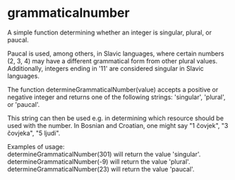 # grammaticalnumber
A simple function determining whether an integer is singular, plural, or paucal. 

Paucal is used, among others, in Slavic languages, where certain numbers (2, 3, 4) may have a different grammatical form from other plural values. Additionally, integers ending in '11' are considered singular in Slavic languages.

The function determineGrammaticalNumber(value) accepts a positive or negative integer and returns one of the following strings: 'singular', 'plural', or 'paucal'.

This string can then be used e.g. in determining which resource should be used with the number. In Bosnian and Croatian, one might say "1 čovjek", "3 čovjeka", "5 ljudi".

Examples of usage:  
determineGrammaticalNumber(301) will return the value 'singular'.  
determineGrammaticalNumber(-9) will return the value 'plural'.  
determineGrammaticalNumber(23) will return the value 'paucal'.  
